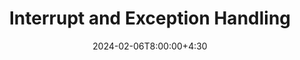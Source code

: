 ---
type: lecture
date: 2024-02-06T8:00:00+4:30
title: Interrupt and Exception Handling
tldr: "Interrupt and Exception Handling."
thumbnail: /static_files/presentations/fuzzing.jpeg
links:
    - url: /static_files/presentations/8_interrupts.pdf
      name: slides
---